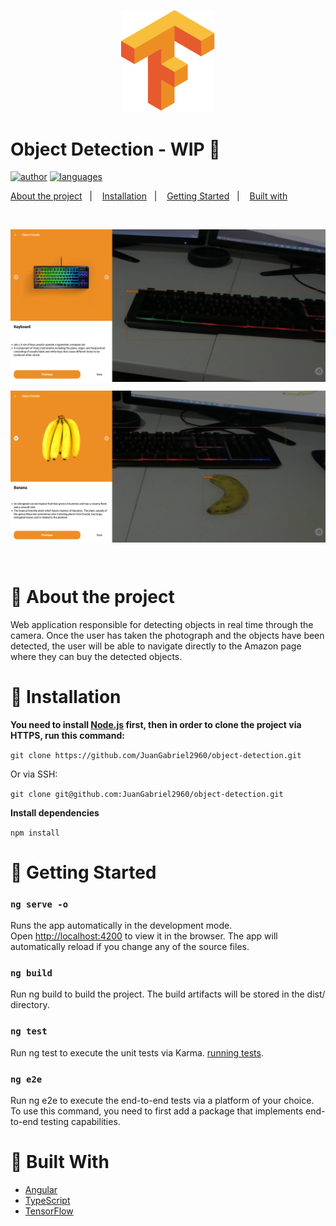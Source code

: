 <p align="center">
   <img src="src/assets/logo.png" width="150"/>
</p>

# Object Detection - WIP 🚧

[![author](https://img.shields.io/badge/author-JuanGabriel2960-ed8e24?style=flat-square)](https://github.com/JuanGabriel2960)
[![languages](https://img.shields.io/github/languages/count/JuanGabriel2960/object-detection?color=%23ed8e24&style=flat-square)](#)

<p>
  <a href="#closedbook-about-the-project">About the project</a>&nbsp;&nbsp;&nbsp;|&nbsp;&nbsp;&nbsp;
  <a href="#constructionworker-installation">Installation</a>&nbsp;&nbsp;&nbsp;|&nbsp;&nbsp;&nbsp;
  <a href="#rocket-getting-started">Getting Started</a>&nbsp;&nbsp;&nbsp;|&nbsp;&nbsp;&nbsp;
  <a href="#hammer-built-with">Built with</a>&nbsp;&nbsp;&nbsp;
</p>

<br>
<p align="center">
  <img align="center" src="src/assets/preview.png" alt="preview" border="0"></p>
<p align="center">
  <img align="center" src="src/assets/preview2.png" alt="preview2" border="0">
</p>
<br>

# :closed_book: About the project

Web application responsible for detecting objects in real time through the camera. Once the user has taken the photograph and the objects have been detected, the user will be able to navigate directly to the Amazon page where they can buy the detected objects.

# :construction_worker: Installation

**You need to install [Node.js](https://nodejs.org/en/download/) first, then in order to clone the project via HTTPS, run this command:**

```git clone https://github.com/JuanGabriel2960/object-detection.git```

Or via SSH:

```git clone git@github.com:JuanGabriel2960/object-detection.git```

**Install dependencies**

```npm install```

# :rocket: Getting Started

### `ng serve -o`

Runs the app automatically in the development mode.\
Open [http://localhost:4200](http://localhost:4200) to view it in the browser. The app will automatically reload if you change any of the source files.

### `ng build`

Run ng build to build the project. The build artifacts will be stored in the dist/ directory.

### `ng test`

Run ng test to execute the unit tests via Karma. [running tests](https://karma-runner.github.io).

### `ng e2e`

Run ng e2e to execute the end-to-end tests via a platform of your choice. To use this command, you need to first add a package that implements end-to-end testing capabilities.

# :hammer: Built With

- [Angular](https://angular.io/)
- [TypeScript](https://www.typescriptlang.org/)
- [TensorFlow](https://www.tensorflow.org/)